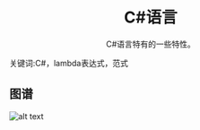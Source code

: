 <h1 align="center">C#语言</h1>
<p align="center">C#语言特有的一些特性。</p>
<p">关键词:C#，lambda表达式，范式</p>

## 图谱
![alt text](https://github.com/gonglei007/GameDevMind/blob/main/exports/2.3.C#语言.png?raw=true)
